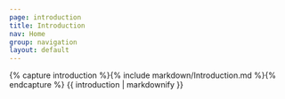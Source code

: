 ```yaml
---
page: introduction
title: Introduction
nav: Home
group: navigation
layout: default
---
```


<div class="docs-section">
		{% capture introduction %}{% include markdown/Introduction.md %}{% endcapture %}
		{{ introduction | markdownify }}
</div>
